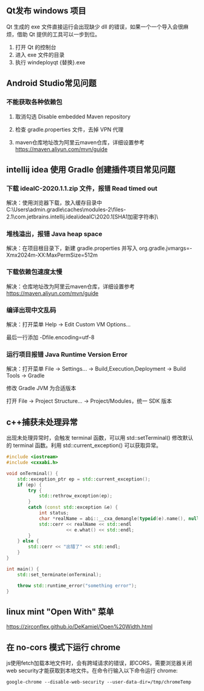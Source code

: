 ## Qt发布 windows 项目

Qt 生成的 exe 文件直接运行会出现缺少 dll 的错误，如果一个一个导入会很麻烦，借助 Qt 提供的工具可以一步到位。

1. 打开 Qt 的控制台
2. 进入 exe 文件的目录
3. 执行 windeployqt {替换}.exe

## Android Studio常见问题

### 不能获取各种依赖包

1. 取消勾选 Disable embedded Maven repository

2. 检查 gradle.properties 文件，去掉 VPN 代理

3. maven仓库地址改为阿里云maven仓库，详细设置参考 https://maven.aliyun.com/mvn/guide

## intellij idea 使用 Gradle 创建插件项目常见问题

### 下载 ideaIC-2020.1.1.zip 文件，报错 Read timed out

解决：使用浏览器下载，放入缓存目录中 C:\Users\admin\.gradle\caches\modules-2\files-2.1\com.jetbrains.intellij.idea\ideaIC\2020.1\[SHA1加密字符串]\

### 堆栈溢出，报错 Java heap space

解决：在项目根目录下，新建 gradle.properties 并写入 org.gradle.jvmargs=-Xmx2024m-XX:MaxPermSize=512m
        
### 下载依赖包速度太慢

解决：仓库地址改为阿里云maven仓库，详细设置参考 https://maven.aliyun.com/mvn/guide

### 编译出现中文乱码

解决：打开菜单 Help -> Edit Custom VM Options...

最后一行添加 -Dfile.encoding=utf-8

### 运行项目报错 Java Runtime Version Error

解决：打开菜单 File -> Settings... -> Build,Execution,Deployment -> Build Tools -> Gradle

修改 Gradle JVM 为合适版本

打开 File -> Project Structure... -> Project/Modules，统一 SDK 版本

## c++捕获未处理异常

出现未处理异常时，会触发 terminal 函数，可以用 std::setTerminal() 修改默认的 terminal 函数。利用 std::current_exception() 可以获取异常。

```c++
#include <iostream>
#include <cxxabi.h>

void onTerminal() {
    std::exception_ptr ep = std::current_exception();
    if (ep) {
        try {
            std::rethrow_exception(ep);
        }
        catch (const std::exception &e) {
            int status;
            char *realName = abi::__cxa_demangle(typeid(e).name(), nullptr, nullptr, &status);
            std::cerr << realName << std::endl
                      << e.what() << std::endl;
        }
    } else {
        std::cerr << "出错了" << std::endl;
    }
}

int main() {
    std::set_terminate(onTerminal);

    throw std::runtime_error("something error");
}
```

## linux mint "Open With" 菜单

https://zirconflex.github.io/DeKamiel/Open%20Width.html

## 在 no-cors 模式下运行 chrome

js使用fetch加载本地文件时，会有跨域请求的错误，即CORS，需要浏览器关闭web security才能获取到本地文件。在命令行输入以下命令运行 chrome:

```shell
google-chrome --disable-web-security --user-data-dir=/tmp/chromeTemp
```
